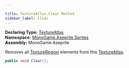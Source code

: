 ```yaml
---

title: TextureAtlas.Clear Method
sidebar_label: Clear
---
```

**Declaring Type:** [TextureAtlas](../)  
**Namespace:** [MonoGame.Aseprite.Sprites](../../)  
**Assembly:** MonoGame.Aseprite

Removes all [TextureRegion](../../../TextureRegion/) elements from this [TextureAtlas](../).

```csharp
public void Clear();
```

